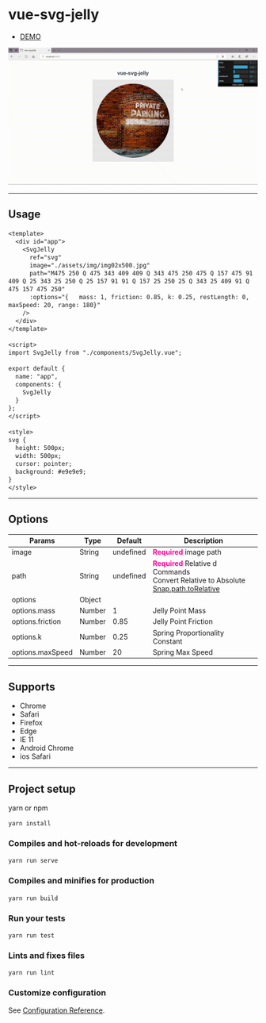 # vue-svg-jelly
<ul>
	<li><a href="http://yoshihitofujiwara.github.io/vue-svg-jelly/index.html" target="_blank">DEMO</a></li>
</ul>

<img src="sample.gif" />



___
## Usage

```
<template>
  <div id="app">
    <SvgJelly
      ref="svg"
      image="./assets/img/img02x500.jpg"
      path="M475 250 Q 475 343 409 409 Q 343 475 250 475 Q 157 475 91 409 Q 25 343 25 250 Q 25 157 91 91 Q 157 25 250 25 Q 343 25 409 91 Q 475 157 475 250"
      :options="{	mass: 1, friction: 0.85, k: 0.25, restLength: 0, maxSpeed: 20, range: 180}"
    />
  </div>
</template>

<script>
import SvgJelly from "./components/SvgJelly.vue";

export default {
  name: "app",
  components: {
    SvgJelly
  }
};
</script>

<style>
svg {
  height: 500px;
  width: 500px;
  cursor: pointer;
  background: #e9e9e9;
}
</style>

```

___
## Options

|Params|Type|Default|Description|
|----|----|----|----|
|image|String|undefined|<strong style="color:#f09">Required</strong> image path|
|path|String|undefined|<strong style="color:#f09">Required</strong> Relative d Commands <br> Convert Relative to Absolute <a href="http://snapsvg.io/docs/#Snap.path.toAbsolute" target="_blank">Snap.path.toRelative</a> |
|options|Object| | |
|options.mass|Number|1|Jelly Point Mass|
|options.friction|Number|0.85|Jelly Point Friction|
|options.k|Number|0.25|Spring Proportionality Constant|
|options.maxSpeed|Number|20|Spring Max Speed|

___

## Supports

- Chrome
- Safari
- Firefox
- Edge
- IE 11
- Android Chrome
- ios Safari
___



## Project setup
yarn or npm

```
yarn install
```

### Compiles and hot-reloads for development
```
yarn run serve
```

### Compiles and minifies for production
```
yarn run build
```

### Run your tests
```
yarn run test
```

### Lints and fixes files
```
yarn run lint
```

### Customize configuration
See [Configuration Reference](https://cli.vuejs.org/config/).
